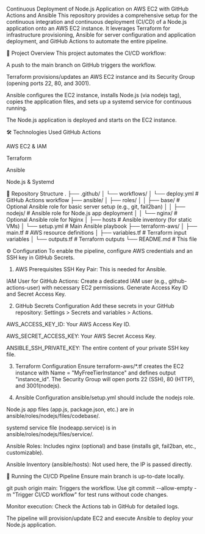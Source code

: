 Continuous Deployment of Node.js Application on AWS EC2 with GitHub Actions and Ansible
This repository provides a comprehensive setup for the continuous integration and continuous deployment (CI/CD) of a Node.js application onto an AWS EC2 instance. It leverages Terraform for infrastructure provisioning, Ansible for server configuration and application deployment, and GitHub Actions to automate the entire pipeline.

🚀 Project Overview
This project automates the CI/CD workflow:

A push to the main branch on GitHub triggers the workflow.

Terraform provisions/updates an AWS EC2 instance and its Security Group (opening ports 22, 80, and 3001).

Ansible configures the EC2 instance, installs Node.js (via nodejs tag), copies the application files, and sets up a systemd service for continuous running.

The Node.js application is deployed and starts on the EC2 instance.

🛠️ Technologies Used
GitHub Actions

AWS EC2 & IAM

Terraform

Ansible

Node.js & Systemd

📁 Repository Structure
.
├── .github/
│   └── workflows/
│       └── deploy.yml              # GitHub Actions workflow
├── ansible/
│   ├── roles/
│   │   ├── base/                   # Optional Ansible role for basic server setup (e.g., git, fail2ban)
│   │   ├── nodejs/                 # Ansible role for Node.js app deployment
│   │   └── nginx/                  # Optional Ansible role for Nginx 
│   ├── hosts                       # Ansible inventory (for static VMs)
│   └── setup.yml                   # Main Ansible playbook
├── terraform-aws/
│   ├── main.tf                     # AWS resource definitions
│   ├── variables.tf                # Terraform input variables
│   └── outputs.tf                  # Terraform outputs
└── README.md                       # This file

⚙️ Configuration
To enable the pipeline, configure AWS credentials and an SSH key in GitHub Secrets.

1. AWS Prerequisites
SSH Key Pair: This is needed for Ansible.

IAM User for GitHub Actions: Create a dedicated IAM user (e.g., github-actions-user) with necessary EC2 permissions. Generate Access Key ID and Secret Access Key.

2. GitHub Secrets Configuration
Add these secrets in your GitHub repository: Settings > Secrets and variables > Actions.

AWS_ACCESS_KEY_ID: Your AWS Access Key ID.

AWS_SECRET_ACCESS_KEY: Your AWS Secret Access Key.

ANSIBLE_SSH_PRIVATE_KEY: The entire content of your private SSH key file.

3. Terraform Configuration
Ensure terraform-aws/*.tf creates the EC2 instance with Name = "MyFreeTierInstance" and defines output "instance_id". The Security Group will open ports 22 (SSH), 80 (HTTP), and 3001(nodejs).

4. Ansible Configuration
ansible/setup.yml should include the nodejs role.

Node.js app files (app.js, package.json, etc.) are in ansible/roles/nodejs/files/codebase/.

systemd service file (nodeapp.service) is in ansible/roles/nodejs/files/service/.

Ansible Roles: Includes nginx (optional) and base (installs git, fail2ban, etc., customizable).

Ansible Inventory (ansible/hosts): Not used here, the IP is passed directly.

🚀 Running the CI/CD Pipeline
Ensure main branch is up-to-date locally.

git push origin main: Triggers the workflow. Use git commit --allow-empty -m "Trigger CI/CD workflow" for test runs without code changes.

Monitor execution: Check the Actions tab in GitHub for detailed logs.

The pipeline will provision/update EC2 and execute Ansible to deploy your Node.js application.
